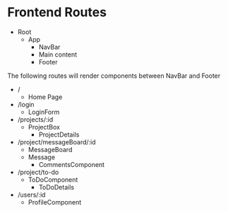 # Frontend Routes

* Root
  * App
    * NavBar
    * Main content
    * Footer

The following routes will render components between NavBar and Footer

* /
  * Home Page
* /login
  * LoginForm
* /projects/:id
  * ProjectBox
    * ProjectDetails
* /project/messageBoard/:id
  * MessageBoard
  * Message
    * CommentsComponent
* /project/to-do
  * ToDoComponent
    * ToDoDetails
* /users/:id
  * ProfileComponent
